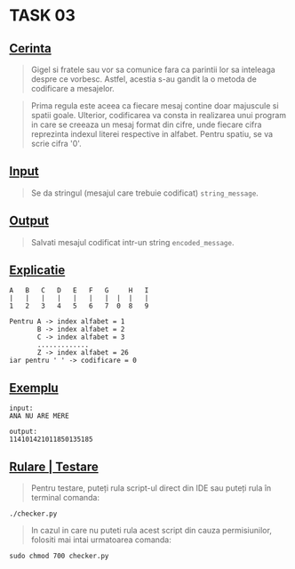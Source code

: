 # **TASK 03**

## <ins>Cerinta</ins>
>Gigel si fratele sau vor sa comunice fara ca parintii lor sa inteleaga despre ce vorbesc. Astfel, acestia s-au gandit la o metoda de codificare a mesajelor.

>Prima regula este aceea ca fiecare mesaj contine doar majuscule si spatii goale. Ulterior, codificarea va consta in realizarea unui program in care se creeaza un mesaj format din cifre, unde fiecare cifra reprezinta indexul literei respective in alfabet. Pentru spatiu, se va scrie cifra '0'.

## <ins>Input</ins>
>Se da stringul (mesajul care trebuie codificat) `string_message`.

## <ins>Output</ins>
>Salvati mesajul codificat intr-un string `encoded_message`.

## <ins>Explicatie</ins>
    A   B   C   D   E   F   G     H   I
    |   |   |   |   |   |   |  |  |   |
    1   2   3   4   5   6   7  0  8   9                             

    Pentru A -> index alfabet = 1
           B -> index alfabet = 2
           C -> index alfabet = 3
           .............
           Z -> index alfabet = 26
    iar pentru ' ' -> codificare = 0

## <ins>Exemplu</ins>
```
input:
ANA NU ARE MERE

output:
114101421011850135185
```

## <ins>Rulare | Testare</ins>

> Pentru testare, puteți rula script-ul direct din IDE sau puteți rula în terminal comanda:

```
./checker.py
```

> In cazul in care nu puteti rula acest script din cauza permisiunilor, folositi mai intai urmatoarea comanda:

```
sudo chmod 700 checker.py
```